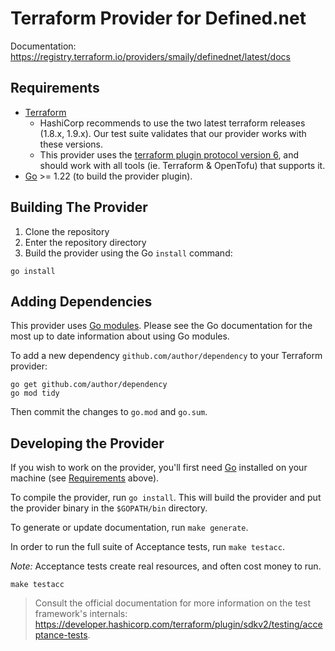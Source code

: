 # Terraform Provider for Defined.net

Documentation: https://registry.terraform.io/providers/smaily/definednet/latest/docs

## Requirements

- [Terraform](https://developer.hashicorp.com/terraform/downloads)
  - HashiCorp recommends to use the two latest terraform releases (1.8.x, 1.9.x). Our test suite validates that our provider works with these versions.
  - This provider uses the [terraform plugin protocol version 6](https://developer.hashicorp.com/terraform/plugin/terraform-plugin-protocol#protocol-version-6), and should work with all tools (ie. Terraform & OpenTofu) that supports it.
- [Go](https://go.dev/doc/install) >= 1.22 (to build the provider plugin).


## Building The Provider

1. Clone the repository
1. Enter the repository directory
1. Build the provider using the Go `install` command:

```shell
go install
```

## Adding Dependencies

This provider uses [Go modules](https://github.com/golang/go/wiki/Modules).
Please see the Go documentation for the most up to date information about using Go modules.

To add a new dependency `github.com/author/dependency` to your Terraform provider:

```shell
go get github.com/author/dependency
go mod tidy
```

Then commit the changes to `go.mod` and `go.sum`.

## Developing the Provider

If you wish to work on the provider, you'll first need [Go](http://www.golang.org) installed on your machine (see [Requirements](#requirements) above).

To compile the provider, run `go install`. This will build the provider and put the provider binary in the `$GOPATH/bin` directory.

To generate or update documentation, run `make generate`.

In order to run the full suite of Acceptance tests, run `make testacc`.

*Note:* Acceptance tests create real resources, and often cost money to run.

```shell
make testacc
```

> Consult the official documentation for more information on the test framework's internals: https://developer.hashicorp.com/terraform/plugin/sdkv2/testing/acceptance-tests.
